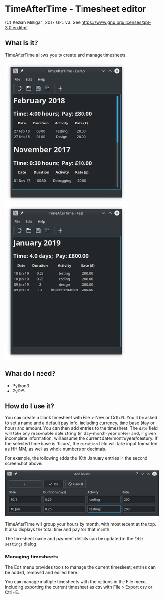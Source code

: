# TimeAfterTime - Timesheet editor

(C) Keziah Milligan, 2017
GPL v3. See https://www.gnu.org/licenses/gpl-3.0.en.html

## What is it?
TimeAfterTime allows you to create and manage timesheets. 

<img src="screenshots/timesheet3.png" alt="Timesheet (hours)" width="400"/> <img src="screenshots/timesheet4.png" alt="Timesheet (days)" width="400"/>


## What do I need?
* Python3
* PyQt5


## How do I use it?
You can create a blank timesheet with File > New or Crtl+N. 
You'll be asked to set a name and a default pay info, including 
currency, time base (day or hour) and amount. 
You can then add entries to the timesheet. The `date` field will
take any reasonable date string (in day-month-year order) and, 
if given incomplete information, will assume the current 
date/month/year/century. 
If the selected time base is 'hours', the `duration` field will take
input formatted as HH:MM, as well as whole numbers or decimals.

For example, the following adds the 10th January entries in the second screenshot above:

![Add hours](screenshots/add_hours2.png)

TimeAfterTime will group your hours by month, with most recent at the 
top. It also displays the total time and pay for that month.

The timesheet name and payment details can be updated in the `Edit settings` 
dialog.

### Managing timesheets

The Edit menu provides tools to manage the current timesheet; entries
can be added, removed and edited here.

You can manage multiple timesheets with the options in the File menu, 
including  exporting the current timesheet as csv with File > Export csv 
or Ctrl+E.


